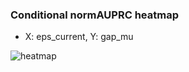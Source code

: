 ### Conditional normAUPRC heatmap

- X: eps_current, Y: gap_mu

![heatmap](/home/elicer/project_0814_2/results/20250820-103453/holdout/conditional_heatmap_eps_current_vs_gap_mu.png)
